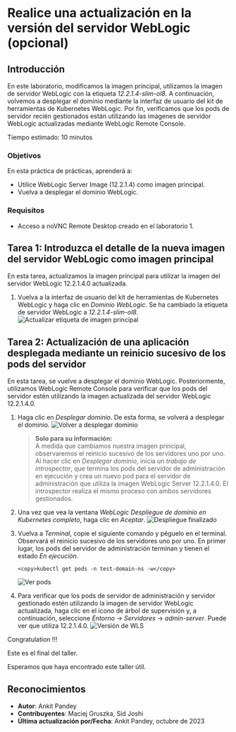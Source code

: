 # Realice una actualización en la versión del servidor WebLogic (opcional)

## Introducción

En este laboratorio, modificamos la imagen principal, utilizamos la imagen de servidor WebLogic con la etiqueta _12.2.1.4-slim-ol8_. A continuación, volvemos a desplegar el dominio mediante la interfaz de usuario del kit de herramientas de Kubernetes WebLogic. Por fin, verificamos que los pods de servidor recién gestionados están utilizando las imágenes de servidor WebLogic actualizadas mediante WebLogic Remote Console.

Tiempo estimado: 10 minutos

### Objetivos

En esta práctica de prácticas, aprenderá a:

*   Utilice WebLogic Server Image (12.2.1.4) como imagen principal.
*   Vuelva a desplegar el dominio WebLogic.

### Requisitos

*   Acceso a noVNC Remote Desktop creado en el laboratorio 1.

## Tarea 1: Introduzca el detalle de la nueva imagen del servidor WebLogic como imagen principal

En esta tarea, actualizamos la imagen principal para utilizar la imagen del servidor WebLogic 12.2.1.4.0 actualizada.

1.  Vuelva a la interfaz de usuario del kit de herramientas de Kubernetes WebLogic y haga clic en _Dominio WebLogic_. Se ha cambiado la etiqueta de servidor WebLogic a _12.2.1.4-slim-ol8_. ![Actualizar etiqueta de imagen principal](images/update-primary-image-tag.png)

## Tarea 2: Actualización de una aplicación desplegada mediante un reinicio sucesivo de los pods del servidor

En esta tarea, se vuelve a desplegar el dominio WebLogic. Posteriormente, utilizamos WebLogic Remote Console para verificar que los pods del servidor estén utilizando la imagen actualizada del servidor WebLogic 12.2.1.4.0.

1.  Haga clic en _Desplegar dominio_. De esta forma, se volverá a desplegar el dominio. ![Volver a desplegar dominio](images/redeploy-domain.png)
    
    > **Solo para su información:**  
    > A medida que cambiamos nuestra imagen principal, observaremos el reinicio sucesivo de los servidores uno por uno. Al hacer clic en _Desplegar dominio_, inicia un _trabajo de introspector_, que termina los pods del servidor de administración en ejecución y crea un nuevo pod para el servidor de administración que utiliza la imagen WebLogic Server 12.2.1.4.0. El introspector realiza el mismo proceso con ambos servidores gestionados.
    
2.  Una vez que vea la ventana _WebLogic Despliegue de dominio en Kubernetes completo_, haga clic en _Aceptar_. ![Despliegue finalizado](images/deployment-complete.png)
    
3.  Vuelva a _Terminal_, copie el siguiente comando y péguelo en el terminal. Observará el reinicio sucesivo de los servidores uno por uno. En primer lugar, los pods del servidor de administración terminan y tienen el estado _En ejecución_.
    
        <copy>kubectl get pods -n test-domain-ns -w</copy>
        
    
    ![Ver pods](images/view-pods.png)
    
4.  Para verificar que los pods de servidor de administración y servidor gestionado estén utilizando la imagen de servidor WebLogic actualizada, haga clic en el icono de árbol de supervisión y, a continuación, seleccione _Entorno_ -> _Servidores_ -> _admin-server_. Puede ver que utiliza 12.2.1.4.0. ![Versión de WLS](images/wls-version.png)
    

Congratulation !!!

Este es el final del taller.

Esperamos que haya encontrado este taller útil.

## Reconocimientos

*   **Autor**: Ankit Pandey
*   **Contribuyentes**: Maciej Gruszka, Sid Joshi
*   **Última actualización por/Fecha**: Ankit Pandey, octubre de 2023